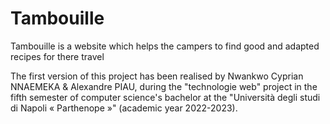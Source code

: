 # Tambouille
Tambouille is a website which helps the campers to find good and adapted recipes for there travel 

The first version of this project has been realised by Nwankwo Cyprian NNAEMEKA & Alexandre PIAU, during the "technologie web" project in the fifth semester of computer science's bachelor at the "Università degli studi di Napoli « Parthenope »" (academic year 2022-2023).

